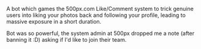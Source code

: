 A bot which games the 500px.com Like/Comment system to trick genuine users into liking your photos back and following your profile, leading to massive exposure in a  short duration.

Bot was so powerful, the system admin at 500px dropped me a note (after banning it :D) asking if I'd like to join their team.